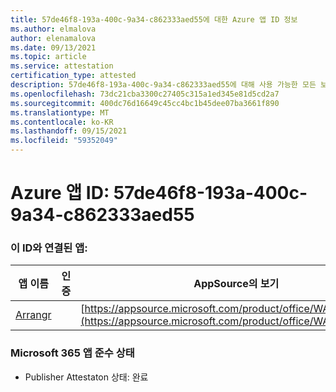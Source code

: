 ```yaml
---
title: 57de46f8-193a-400c-9a34-c862333aed55에 대한 Azure 앱 ID 정보
ms.author: elmalova
author: elenamalova
ms.date: 09/13/2021
ms.topic: article
ms.service: attestation
certification_type: attested
description: 57de46f8-193a-400c-9a34-c862333aed55에 대해 사용 가능한 모든 보안 및 규정 준수 정보입니다.
ms.openlocfilehash: 73dc21cba3300c27405c315a1ed345e81d5cd2a7
ms.sourcegitcommit: 400dc76d16649c45cc4bc1b45dee07ba3661f890
ms.translationtype: MT
ms.contentlocale: ko-KR
ms.lasthandoff: 09/15/2021
ms.locfileid: "59352049"
---
```

# <a name="azure-app-id-57de46f8-193a-400c-9a34-c862333aed55"></a>Azure 앱 ID: 57de46f8-193a-400c-9a34-c862333aed55


### <a name="apps-associated-with-this-id"></a>이 ID와 연결된 앱:
| **앱 이름** | **인증** | **AppSource의 보기** |
|--------------|---------------|-----------------------|
| [Arrangr](https://docs.microsoft.com/microsoft-365-app-certification/forward/WA200002975) |  | [https://appsource.microsoft.com/product/office/WA200002975](https://appsource.microsoft.com/product/office/WA200002975) |

### <a name="microsoft-365-app-compliance-status"></a>Microsoft 365 앱 준수 상태
- Publisher Attestaton 상태: 완료
